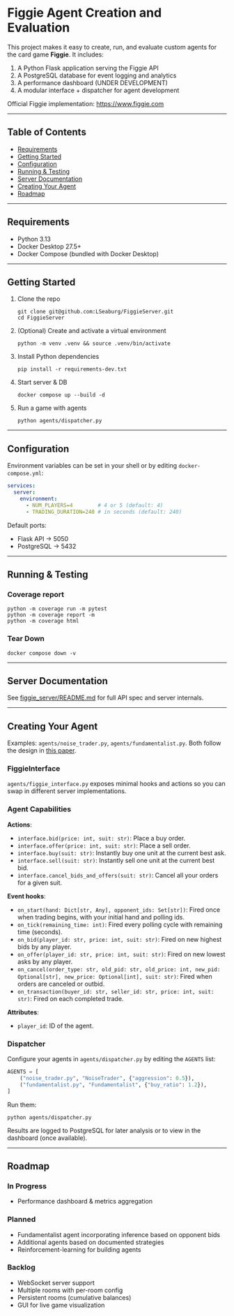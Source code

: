 # Figgie Agent Creation and Evaluation

This project makes it easy to create, run, and evaluate custom agents for the card game **Figgie**. It includes:

1. A Python Flask application serving the Figgie API
2. A PostgreSQL database for event logging and analytics
3. A performance dashboard (UNDER DEVELOPMENT)
4. A modular interface + dispatcher for agent development

Official Figgie implementation: https://www.figgie.com

---

## Table of Contents

- [Requirements](#requirements)
- [Getting Started](#getting-started)
- [Configuration](#configuration)
- [Running & Testing](#running--testing)
- [Server Documentation](#server-documentation)
- [Creating Your Agent](#creating-your-agent)
- [Roadmap](#roadmap)

---

## Requirements

- Python 3.13
- Docker Desktop 27.5+
- Docker Compose (bundled with Docker Desktop)

---

## Getting Started

1. Clone the repo
   ```shell
   git clone git@github.com:LSeaburg/FiggieServer.git
   cd FiggieServer
   ```

2. (Optional) Create and activate a virtual environment
   ```shell
   python -m venv .venv && source .venv/bin/activate
   ```

3. Install Python dependencies
   ```shell
   pip install -r requirements-dev.txt
   ```

4. Start server & DB
   ```shell
   docker compose up --build -d
   ```

5. Run a game with agents
   ```shell
   python agents/dispatcher.py
   ```

---

## Configuration

Environment variables can be set in your shell or by editing `docker-compose.yml`:

```yaml
services:
  server:
    environment:
      - NUM_PLAYERS=4        # 4 or 5 (default: 4)
      - TRADING_DURATION=240 # in seconds (default: 240)
```

Default ports:
- Flask API → 5050
- PostgreSQL → 5432

---

## Running & Testing

### Coverage report
```shell
python -m coverage run -m pytest
python -m coverage report -m
python -m coverage html
```

### Tear Down

```shell
docker compose down -v
```

---

## Server Documentation

See [figgie_server/README.md](figgie_server/README.md) for full API spec and server internals.

---

## Creating Your Agent

Examples: `agents/noise_trader.py`, `agents/fundamentalist.py`. Both follow the design in [this paper](https://arxiv.org/pdf/2110.00879).

### FiggieInterface

`agents/figgie_interface.py` exposes minimal hooks and actions so you can swap in different server implementations.

### Agent Capabilities
**Actions**:
- `interface.bid(price: int, suit: str)`: Place a buy order.
- `interface.offer(price: int, suit: str)`: Place a sell order.
- `interface.buy(suit: str)`: Instantly buy one unit at the current best ask.
- `interface.sell(suit: str)`: Instantly sell one unit at the current best bid.
- `interface.cancel_bids_and_offers(suit: str)`: Cancel all your orders for a given suit.

**Event hooks**:
- `on_start(hand: Dict[str, Any], opponent_ids: Set[str])`: Fired once when trading begins, with your initial hand and polling ids.
- `on_tick(remaining_time: int)`: Fired every polling cycle with remaining time (seconds).
- `on_bid(player_id: str, price: int, suit: str)`: Fired on new highest bids by any player.
- `on_offer(player_id: str, price: int, suit: str)`: Fired on new lowest asks by any player.
- `on_cancel(order_type: str, old_pid: str, old_price: int, new_pid: Optional[str], new_price: Optional[int], suit: str)`: Fired when orders are canceled or outbid.
- `on_transaction(buyer_id: str, seller_id: str, price: int, suit: str)`: Fired on each completed trade.

**Attributes**:
- `player_id`: ID of the agent.

### Dispatcher

Configure your agents in `agents/dispatcher.py` by editing the `AGENTS` list:

```python
AGENTS = [
    ("noise_trader.py", "NoiseTrader", {"aggression": 0.5}),
    ("fundamentalist.py", "Fundamentalist", {"buy_ratio": 1.2}),
]
```

Run them:

```shell
python agents/dispatcher.py
```

Results are logged to PostgreSQL for later analysis or to view in the dashboard (once available).

---

## Roadmap

### In Progress

- Performance dashboard & metrics aggregation

### Planned

- Fundamentalist agent incorporating inference based on opponent bids
- Additional agents based on documented strategies
- Reinforcement-learning for building agents

### Backlog

- WebSocket server support
- Multiple rooms with per-room config
- Persistent rooms (cumulative balances)
- GUI for live game visualization
